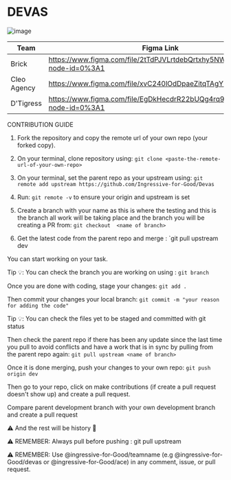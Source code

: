 # DEVAS

![image](https://user-images.githubusercontent.com/49078266/138476991-ccf2b6ec-6d76-4ff1-8c23-faed9ce2792a.png)

| Team | Figma Link |
| --- | --- |
| Brick | https://www.figma.com/file/2tTdPJVLrtdebQrtxhy5NW/Team1?node-id=0%3A1 |
| Cleo Agency | https://www.figma.com/file/xvC240lOdDpaeZitqTAgYZ/DevasTeam2 |
| D'Tigress | https://www.figma.com/file/EgDkHecdrR22bUQg4rq9qQ/Team3?node-id=0%3A1 |

CONTRIBUTION GUIDE

1. Fork the repository and copy the remote url of your own repo (your forked copy).

2. On your terminal, clone repository using: `git clone <paste-the-remote-url-of-your-own-repo>`

3. On your terminal, set the parent repo as your upstream using: `git remote add upstream https://github.com/Ingressive-for-Good/Devas`

4. Run: `git remote -v` to ensure your origin and upstream is set

5. Create a branch with your name as this is where the testing and this is the branch all work will be taking place and the branch you will be creating a PR from: `git checkout  <name of branch>`

6. Get the latest code from the parent repo and merge : `git pull upstream dev

You can start working on your task.

Tip 💡: You can check the branch you are working on using : `git branch`

Once you are done with coding, stage your changes: `git add .`

Then commit your changes your local branch: `git commit -m "your reason for adding the code"`

Tip 💡: You can check the files yet to be staged and committed with git status

Then check the parent repo if there has been any update since the last time you pull to avoid conflicts and have a work that is in sync by pulling from the parent repo again: `git pull upstream <name of branch>`

Once it is done merging, push your changes to your own repo: `git push origin dev`

Then go to your repo, click on make contributions (if create a pull request doesn't show up) and create a pull request.

Compare parent development branch with your own development branch and create a pull request

⚠️ And the rest will be history 🙂

⚠️ REMEMBER: Always pull before pushing : git pull upstream <name of branch>
 
 
⚠️ REMEMBER: Use @ingressive-for-Good/teamname (e.g @ingressive-for-Good/devas or @ingressive-for-Good/ace) in any comment, issue, or pull request.

